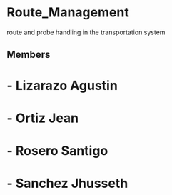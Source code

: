 # Route_Management
route and probe handling in the transportation system

## Members
# - Lizarazo Agustin
# - Ortiz Jean
# - Rosero Santigo
# - Sanchez Jhusseth
  
  

